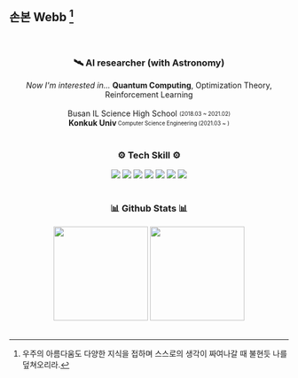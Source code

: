 ## 손본 Webb [^1]

<br>

<h3 align="center">🛰  AI researcher (with Astronomy)</h3>  

<div align="center"><i>Now I'm interested in...</i> <b>Quantum Computing</b>, Optimization Theory, Reinforcement Learning</div>  
<br>
<div align="center">Busan IL Science High School <sub><sup> (2018.03 ~ 2021.02) </sup></sub></div> 
<div align="center"><b>Konkuk Univ</b><sub><sup> Computer Science Engineering (2021.03 ~ )</sup></sub></div> 

<br>

<div align="center">
  <h3>⚙️ Tech Skill ⚙️</h3>
    <img src="https://img.shields.io/badge/Python-3776AB?style=for-the-badge&logo=Python&logoColor=white"/> 
    <img src="https://img.shields.io/badge/C++-00599C?style=for-the-badge&logo=cplusplus&logoColor=white"/>
    <img src="https://img.shields.io/badge/PyTorch-EE4C2C?style=for-the-badge&logo=PyTorch&logoColor=white"/>
    <img src="https://img.shields.io/badge/CV-YOLO-green?style=flat-square&logo">
    <img src="https://img.shields.io/badge/RL-DQN-blue?style=flat-square&logo">
    <img src="https://img.shields.io/badge/RL-PPO-blue?style=flat-square&logo">
  <a href="https://solved.ac/profile/jwst0210"><img src="http://mazassumnida.wtf/api/mini/generate_badge?boj=jwst0210"/></a>
</div> 
  
<br>

<h3 align="center">📊 Github Stats 📊</h3>

<div align="center">
  <img height="170em" src="http://github-profile-summary-cards.vercel.app/api/cards/stats?username=webb-c&theme=nord_dark"/>
  <img height="170em" src="http://github-profile-summary-cards.vercel.app/api/cards/productive-time?username=webb-c&theme=nord_dark&utcOffset=8"/>
  
</div>

<br>

<div align="center">


</div>

[^1]: 우주의 아름다움도 다양한 지식을 접하며 스스로의 생각이 짜여나갈 때 불현듯 나를 덮쳐오리라.


